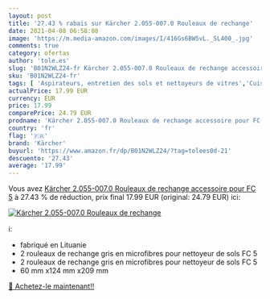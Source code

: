 ```yaml
---
layout: post
title: '27.43 % rabais sur Kärcher 2.055-007.0 Rouleaux de rechange'
date: 2021-04-08 06:58:08
image: 'https://m.media-amazon.com/images/I/416Gs6BW5vL._SL400_.jpg'
comments: true
category: ofertas
author: 'tole.es'
slug: 'B01N2WLZ24-fr Kärcher 2.055-007.0 Rouleaux de rechange accessoire pour FC 5'
sku: 'B01N2WLZ24-fr'
tags: [ 'Aspirateurs, entretien des sols et nettoyeurs de vitres','Cuisine et Maison','Nettoyeurs Vapeur et Polisseuses sol','Nettoyeurs vapeur électriques','kärcher', ]
actualPrice: 17.99 EUR
currency: EUR
price: 17.99
comparePrice: 24.79 EUR
prodname: 'Kärcher 2.055-007.0 Rouleaux de rechange accessoire pour FC 5'
country: 'fr'
flag: '🇫🇷'
brand: 'Kärcher'
buyurl: 'https://www.amazon.fr/dp/B01N2WLZ24/?tag=tolees0d-21'
descuento: '27.43'
average: '17.99'
---
```


Vous avez [Kärcher 2.055-007.0 Rouleaux de rechange accessoire pour FC 5](https://www.amazon.fr/dp/B01N2WLZ24/?tag=tolees0d-21)  à  27.43 % de réduction, prix final  17.99 EUR (original: 24.79 EUR) ici:

[![Kärcher 2.055-007.0 Rouleaux de rechange](https://m.media-amazon.com/images/I/416Gs6BW5vL._SL400_.jpg)](https://www.amazon.fr/dp/B01N2WLZ24/?tag=tolees0d-21)

ℹ️:

- fabriqué en Lituanie
- 2 rouleaux de rechange gris en microfibres pour nettoyeur de sols FC 5
- 2 rouleaux de rechange gris en microfibres pour nettoyeur de sols FC 5
- 60 mm x124 mm x209 mm

[🛒 Achetez-le maintenant!!](https://www.amazon.fr/dp/B01N2WLZ24/?tag=tolees0d-21)
